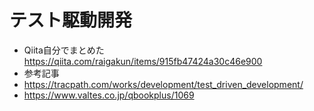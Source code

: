 # テスト駆動開発
- Qiita自分でまとめた　https://qiita.com/raigakun/items/915fb47424a30c46e900
- 参考記事
- https://tracpath.com/works/development/test_driven_development/
- https://www.valtes.co.jp/qbookplus/1069
